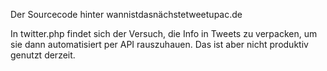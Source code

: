 Der Sourcecode hinter wannistdasnächstetweetupac.de

In twitter.php findet sich der Versuch, die Info in Tweets zu verpacken, um sie dann automatisiert per API rauszuhauen. Das ist aber nicht produktiv genutzt derzeit.
